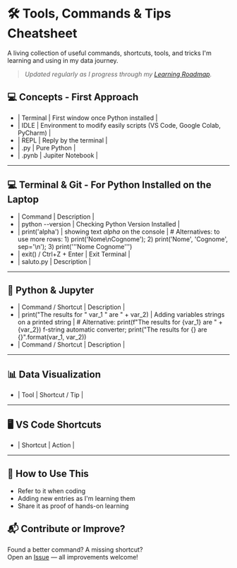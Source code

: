 # 🛠️ Tools, Commands & Tips Cheatsheet

A living collection of useful commands, shortcuts, tools, and tricks I'm learning and using in my data journey.

> _Updated regularly as I progress through my [Learning Roadmap](/README.md)._

## 💻 Concepts - First Approach 

- | Terminal | First window once Python installed |
- | IDLE | Environment to modify easily scripts (VS Code, Google Colab, PyCharm) |
- | REPL | Reply by the terminal |
- | .py | Pure Python |
- | .pynb | Jupiter Notebook |

---

## 💻 Terminal & Git - For Python Installed on the Laptop

- | Command | Description |
- | python --version | Checking Python Version Installed |
- | print('alpha') | showing text _alpha_ on the console |                   # Alternatives: to use more rows: 1) print('Nome\nCognome'); 2) print('Nome', 'Cognome', sep='\n'); 3) print('''Nome
Cognome''')
- | exit() / Ctrl+Z + Enter | Exit Terminal |
- | saluto.py | Description |

---

## 🐍 Python & Jupyter

- | Command / Shortcut | Description |
- | print("The results for " var_1 " are " + var_2) | Adding variables strings on a printed string |    # Alternative: print(f"The results for {var_1} are " + {var_2}) f-string automatic converter; print("The results for {} are {}".format(var_1, var_2))
- | Command / Shortcut | Description |

---

## 📊 Data Visualization

- | Tool | Shortcut / Tip |

---

## 🖥️ VS Code Shortcuts

- | Shortcut | Action |

---

## 🚀 How to Use This

- Refer to it when coding
- Adding new entries as I'm learning them
- Share it as proof of hands-on learning


## 📬 Contribute or Improve?

Found a better command? A missing shortcut?  
Open an [Issue](https://github.com/DLPietro/learning-roadmap/issues) — all improvements welcome!
